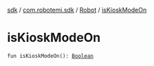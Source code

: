 [sdk](../../index.md) / [com.robotemi.sdk](../index.md) / [Robot](index.md) / [isKioskModeOn](./is-kiosk-mode-on.md)

# isKioskModeOn

`fun isKioskModeOn(): `[`Boolean`](https://kotlinlang.org/api/latest/jvm/stdlib/kotlin/-boolean/index.html)